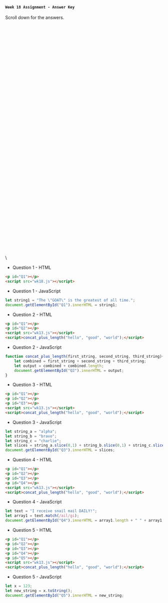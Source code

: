 **`Week 18 Assignment - Answer Key`**
\
\
Scroll down for the answers.
\
\
\
\
\
\
\
\
\
\
\
\
\
\
\
\
\
\
\
\
\
\
\
\
\
\
\
\
\
\
\
\
\
\
\
\
\
\
\
\
\
\
\
\
\
\

- Question 1 - HTML
```html
<p id="Q1"></p>
<script src="wk18.js"></script>
```
- Question 1 - JavaScript
```js
let string1 = "The \"GOAT\" is the greatest of all time.";
document.getElementById("Q1").innerHTML = string1;
```

- Question 2 - HTML
```html
<p id="Q1"></p>
<p id="Q2"></p>
<script src="wk13.js"></script>  
<script>concat_plus_length("hello", "good", "world");</script>
```
- Question 2 - JavaScript
```js
function concat_plus_length(first_string, second_string, third_string){
    let combined = first_string + second_string + third_string;
    let output = combined + combined.length;
    document.getElementById("Q2").innerHTML = output;
}
```

- Question 3 - HTML
```html
<p id="Q1"></p>
<p id="Q2"></p>
<p id="Q3"></p>
<script src="wk13.js"></script>  
<script>concat_plus_length("hello", "good", "world");</script>
```
- Question 3 - JavaScript
```js
let string_a = "alpha";
let string_b = "bravo";
let string_c = "charlie";
let slices = string_a.slice(0,1) + string_b.slice(0,1) + string_c.slice(0,1);
document.getElementById("Q3").innerHTML = slices;
```

- Question 4 - HTML
```html
<p id="Q1"></p>
<p id="Q2"></p>
<p id="Q3"></p>
<p id="Q4"></p>
<script src="wk13.js"></script>  
<script>concat_plus_length("hello", "good", "world");</script>
```
- Question 4 - JavaScript
```js
let text = "I receive snail mail DAILY!";
let array1 = text.match(/ail/gi);
document.getElementById("Q4").innerHTML = array1.length + " " + array1;
```

- Question 5 - HTML
```html
<p id="Q1"></p>
<p id="Q2"></p>
<p id="Q3"></p>
<p id="Q4"></p>
<p id="Q5"></p>
<script src="wk13.js"></script>  
<script>concat_plus_length("hello", "good", "world");</script>
```
- Question 5 - JavaScript
```js
let x = 123;
let new_string = x.toString(); 
document.getElementById("Q5").innerHTML = new_string;
```

